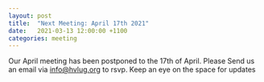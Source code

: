 ```yaml
---
layout: post
title:  "Next Meeting: April 17th 2021"
date:   2021-03-13 12:00:00 +1100
categories: meeting
---
```


Our April meeting has been postponed to the 17th of April.
Please Send us an email via info@hvlug.org to rsvp. Keep an eye on the space for updates
